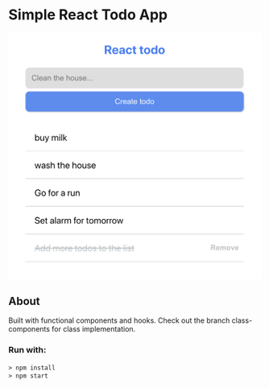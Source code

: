 # Simple React Todo App

![Image of todo app](https://github.com/Ymirke/react-todo/blob/master/react-todo2.png)

## About
Built with functional components and hooks. 
Check out the branch class-components for class implementation.

### Run with:
```console
> npm install 
> npm start
```
